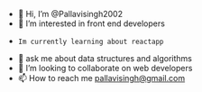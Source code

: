 - 👋 Hi, I’m @Pallavisingh2002
- 👀 I’m interested in front end developers
-     Im currently learning about reactapp
- 🌱 ask me about data structures and algorithms
- 💞️ I’m looking to collaborate on web developers
- 📫 How to reach me pallavisingh@gmail.com

<!---
Pallavisingh2002/Pallavisingh2002 is a ✨ special ✨ repository because its `README.md` (this file) appears on your GitHub profile.
You can click the Preview link to take a look at your changes.
--->
